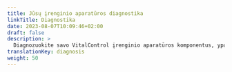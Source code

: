 ```yaml
---
title: Jūsų įrenginio aparatūros diagnostika
linkTitle: Diagnostika
date: 2023-08-07T10:09:46+02:00
draft: false
description: >
  Diagnozuokite savo VitalControl įrenginio aparatūros komponentus, ypač RFID skaitytuvą.
translationKey: diagnosis
weight: 50
---
```

